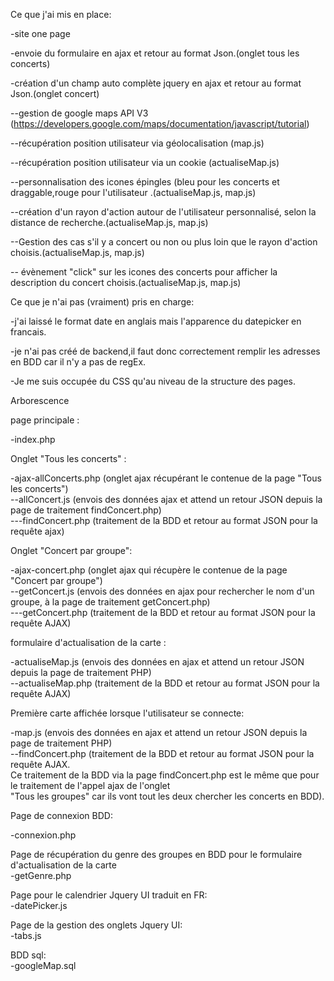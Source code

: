 Ce que j'ai mis en place:<br>

-site one page<br>

-envoie du formulaire en ajax et retour au format Json.(onglet tous les concerts)<br>

-création d'un champ auto complète jquery en ajax et retour au format Json.(onglet concert)<br>

--gestion de google maps API V3 (https://developers.google.com/maps/documentation/javascript/tutorial)<br>

--récupération position utilisateur via géolocalisation (map.js)<br>

--récupération position utilisateur via un cookie (actualiseMap.js)<br>

--personnalisation des icones épingles (bleu pour les concerts et draggable,rouge pour l'utilisateur .(actualiseMap.js, map.js)<br>

--création d'un rayon d'action autour de l'utilisateur personnalisé, selon la distance de recherche.(actualiseMap.js, map.js)<br>

--Gestion des cas s'il y a concert ou non ou plus loin que le rayon d'action choisis.(actualiseMap.js, map.js)<br>

-- évènement "click" sur les icones des concerts pour afficher la description du concert choisis.(actualiseMap.js, map.js)<br>


Ce que je n'ai pas (vraiment) pris en charge:<br>

-j'ai laissé le format date en anglais mais l'apparence du datepicker en francais.<br>

-je n'ai pas créé de backend,il faut donc correctement remplir les adresses en BDD car il n'y a pas de regEx.<br>

-Je me suis occupée du CSS qu'au niveau de la structure des pages. <br>



Arborescence<br>

page principale :<br>

-index.php<br>

Onglet "Tous les concerts" :<br>

-ajax-allConcerts.php (onglet ajax récupérant le contenue de la page "Tous les concerts")<br>
--allConcert.js (envois des données ajax et attend un retour JSON depuis la page de traitement findConcert.php)<br>
---findConcert.php (traitement de la BDD et retour au format JSON pour la requête ajax)<br>

Onglet "Concert par groupe":<br>

-ajax-concert.php (onglet ajax qui récupère le contenue de la page "Concert par groupe")<br>
--getConcert.js (envois des données en ajax pour rechercher le nom d'un groupe, à la page de traitement getConcert.php)<br>
---getConcert.php (traitement de la BDD et retour au format JSON pour la requête AJAX)<br>

formulaire d'actualisation de la carte :<br>

-actualiseMap.js (envois des données en ajax et attend un retour JSON depuis la page de traitement PHP)<br>
--actualiseMap.php (traitement de la BDD et retour au format JSON pour la requête AJAX)<br>

Première carte affichée lorsque l'utilisateur se connecte:<br>

-map.js (envois des données en ajax et attend un retour JSON depuis la page de traitement PHP)<br>
--findConcert.php (traitement de la BDD et retour au format JSON pour la requête AJAX.<br>
Ce traitement de la BDD via la page findConcert.php est le même que pour le traitement de l'appel ajax de l'onglet<br> 
"Tous les groupes" car ils vont tout les deux chercher les concerts en BDD).<br>

Page de connexion BDD:<br>

-connexion.php<br>

Page de récupération du genre des groupes en BDD pour le formulaire d'actualisation de la carte<br>
-getGenre.php<br>

Page pour le calendrier Jquery UI traduit en FR:<br>
-datePicker.js<br>

Page de la gestion des onglets Jquery UI:<br>
-tabs.js<br>

BDD sql:<br>
-googleMap.sql<br>

























